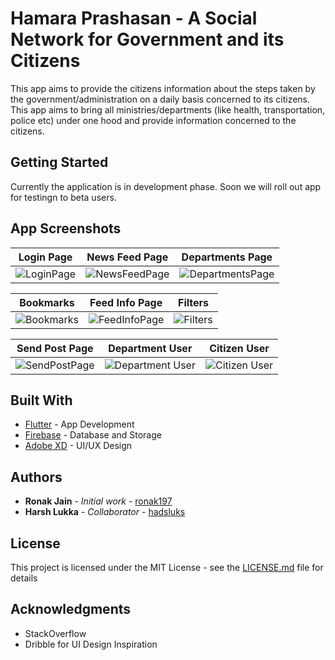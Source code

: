 # Hamara Prashasan - A Social Network for Government and its Citizens

This app aims to provide the citizens information about the steps taken by the government/administration on a daily basis concerned to its citizens. This app aims to bring all ministries/departments (like health, transportation, police etc) under one hood and provide information concerned to the citizens.

## Getting Started

Currently the application is in development phase. Soon we will roll out app for testingn to beta users.

## App Screenshots

| Login Page | News Feed Page | Departments Page |
|:---:|:---:|:---:|
| ![LoginPage](https://github.com/ronak197/hamara_prashasan/blob/master/app_screenshots/login_screen.png) | ![NewsFeedPage](https://github.com/ronak197/hamara_prashasan/blob/master/app_screenshots/news_feed.png) | ![DepartmentsPage](https://github.com/ronak197/hamara_prashasan/blob/master/app_screenshots/departments.png) |

| Bookmarks | Feed Info Page | Filters |
|:---:|:---:|:---:|
| ![Bookmarks](https://github.com/ronak197/hamara_prashasan/blob/master/app_screenshots/bookmarks.png) | ![FeedInfoPage](https://github.com/ronak197/hamara_prashasan/blob/master/app_screenshots/feed_info.png) | ![Filters](https://github.com/ronak197/hamara_prashasan/blob/master/app_screenshots/filters.png) |

| Send Post Page | Department User | Citizen User |
|:---:|:---:|:---:|
| ![SendPostPage](https://github.com/ronak197/hamara_prashasan/blob/master/app_screenshots/send_post.png) | ![Department User](https://github.com/ronak197/hamara_prashasan/blob/master/app_screenshots/department_user.png) | ![Citizen User](https://github.com/ronak197/hamara_prashasan/blob/master/app_screenshots/citizen_user.png) |

## Built With

* [Flutter](https://flutter.dev//) - App Development
* [Firebase](https://firebase.google.com/) - Database and Storage
* [Adobe XD](https://www.adobe.com/in/products/xd.html) - UI/UX Design

## Authors

* **Ronak Jain** - *Initial work* - [ronak197](https://github.com/ronak197)
* **Harsh Lukka** - *Collaborator* - [hadsluks](https://github.com/hadsluks)

## License

This project is licensed under the MIT License - see the [LICENSE.md](LICENSE.md) file for details

## Acknowledgments

* StackOverflow
* Dribble for UI Design Inspiration
